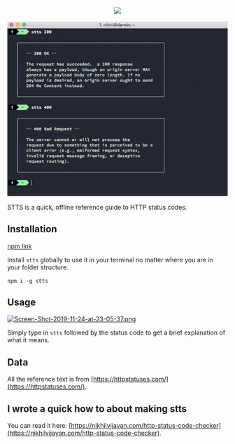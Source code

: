 <p align="center">

  <img src="https://i.postimg.cc/hGYFxqjL/logo.png" />

</p>

![Status Code Reference Tool](./featured_image.png)

STTS is a quick, offline reference guide to HTTP status codes.

## Installation

[npm link](https://www.npmjs.com/package/stts)

Install `stts` globally to use it in your terminal no matter where you are in your folder structure.

```
npm i -g stts
```

## Usage

[![Screen-Shot-2019-11-24-at-23-05-37.png](https://i.postimg.cc/R0S2QW4y/Screen-Shot-2019-11-24-at-23-05-37.png)](https://postimg.cc/HrNSTsJ9)

Simply type in `stts` followed by the status code to get a brief explanation of what it means.

## Data

All the reference text is from [https://httpstatuses.com/](https://httpstatuses.com/).

## I wrote a quick how to about making stts

You can read it here: [https://nikhilvijayan.com/http-status-code-checker](https://nikhilvijayan.com/http-status-code-checker).
